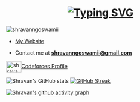 <h1 align="center"><a href="https://github.com/shravanngoswamii"><img src="https://readme-typing-svg.demolab.com?font=Fira+Code&size=30&duration=3000&pause=1000&color=808080&center=true&width=435&lines=Hi%2C+I'm+Shravan+Goswami" alt="Typing SVG" /></a> </h1>

<p align="left"> <img src="https://komarev.com/ghpvc/?username=shravanngoswamii&label=Profile%20views&color=0e75b6&style=flat" alt="shravanngoswamii" /> </p>

- [My Website](https://shravangoswami.com)

- Contact me at **shravanngoswamii@gmail.com**

<!-- <h3 align="left">Coding Profiles:</h3>-->
<p align="left">
<!-- <a href="https://twitter.com/shravangoswamii" target="_blank"><img align="center" src="https://raw.githubusercontent.com/rahuldkjain/github-profile-readme-generator/master/src/images/icons/Social/twitter.svg" alt="shravangoswamii" height="30" width="40" /></a>
<a href="https://linkedin.com/in/shravangoswami" target="_blank"><img align="center" src="https://raw.githubusercontent.com/rahuldkjain/github-profile-readme-generator/master/src/images/icons/Social/linked-in-alt.svg" alt="shravangoswami" height="30" width="40" /></a> -->
<!-- <a href="https://instagram.com/shravan_goswami_" target="_blank"><img align="center" src="https://raw.githubusercontent.com/rahuldkjain/github-profile-readme-generator/master/src/images/icons/Social/instagram.svg" alt="shravan_goswami_" height="30" width="40" /></a> -->
<!-- <a href="https://www.codechef.com/users/shravangoswami" target="_blank"><img align="center" src="https://cdn.jsdelivr.net/npm/simple-icons@3.1.0/icons/codechef.svg" alt="shravanngoswamii" height="30" width="40" /></a>
<a href="https://www.hackerrank.com/shravanngoswamii" target="_blank"><img align="center" src="https://raw.githubusercontent.com/rahuldkjain/github-profile-readme-generator/master/src/images/icons/Social/hackerrank.svg" alt="shravanngoswamii" height="30" width="40" /></a> -->
<a href="https://codeforces.com/profile/shravanngoswamii" target="_blank"><img align="center" src="https://raw.githubusercontent.com/rahuldkjain/github-profile-readme-generator/master/src/images/icons/Social/codeforces.svg" alt="shravanngoswamii" height="30" width="40" />Codeforces Profile</a>
<!-- <a href="https://www.leetcode.com/shravanngoswamii" target="_blank"><img align="center" src="https://raw.githubusercontent.com/rahuldkjain/github-profile-readme-generator/master/src/images/icons/Social/leet-code.svg" alt="shravanngoswamii" height="30" width="40" /></a> -->
<!-- <a href="https://auth.geeksforgeeks.org/user/shravanngoswamii" target="_blank"><img align="center" src="https://raw.githubusercontent.com/rahuldkjain/github-profile-readme-generator/master/src/images/icons/Social/geeks-for-geeks.svg" alt="shravanngoswamii" height="30" width="40" />GeekforGeeks</a> -->
</p>

![Shravan's GitHub stats](https://github-readme-stats.vercel.app/api?username=shravanngoswamii&show_icons=true&theme=transparent&hide_border=true&card_width=460) [![GitHub Streak](https://streak-stats.demolab.com?user=shravanngoswamii&theme=transparent&hide_border=true&date_format=j%20M%5B%20Y%5D&card_width=460)](https://github.com/shravanngoswamii)

[![Shravan's github activity graph](https://github-readme-activity-graph.vercel.app/graph?username=shravanngoswamii&theme=github-compact&hide_border=true	)](https://github.com/shravanngoswamii)


<!-- <h3 align="left">Languages and Tools:</h3> -->
<!-- <p align="left"> <a href="https://developer.android.com" target="__blank" rel="noreferrer"> <img src="https://raw.githubusercontent.com/devicons/devicon/master/icons/android/android-original-wordmark.svg" alt="android" width="40" height="40"/> </a> <a href="https://www.blender.org/" target="__blank" rel="noreferrer"> <img src="https://download.blender.org/branding/community/blender_community_badge_white.svg" alt="blender" width="40" height="40"/> </a> <a href="https://www.w3schools.com/cpp/" target="__blank" rel="noreferrer"> <img src="https://raw.githubusercontent.com/devicons/devicon/master/icons/cplusplus/cplusplus-original.svg" alt="cplusplus" width="40" height="40"/> </a> <a href="https://www.w3schools.com/css/" target="__blank" rel="noreferrer"> <img src="https://raw.githubusercontent.com/devicons/devicon/master/icons/css3/css3-original-wordmark.svg" alt="css3" width="40" height="40"/> </a> <a href="https://www.djangoproject.com/" target="__blank" rel="noreferrer"> <img src="https://cdn.worldvectorlogo.com/logos/django.svg" alt="django" width="40" height="40"/> </a> <a href="https://expressjs.com" target="__blank" rel="noreferrer"> <img src="https://raw.githubusercontent.com/devicons/devicon/master/icons/express/express-original-wordmark.svg" alt="express" width="40" height="40"/> </a> <a href="https://git-scm.com/" target="__blank" rel="noreferrer"> <img src="https://www.vectorlogo.zone/logos/git-scm/git-scm-icon.svg" alt="git" width="40" height="40"/> </a> <a href="https://www.w3.org/html/" target="__blank" rel="noreferrer"> <img src="https://raw.githubusercontent.com/devicons/devicon/master/icons/html5/html5-original-wordmark.svg" alt="html5" width="40" height="40"/> </a> <a href="https://www.java.com" target="__blank" rel="noreferrer"> <img src="https://raw.githubusercontent.com/devicons/devicon/master/icons/java/java-original.svg" alt="java" width="40" height="40"/> </a> <a href="https://developer.mozilla.org/en-US/docs/Web/JavaScript" target="__blank" rel="noreferrer"> <img src="https://raw.githubusercontent.com/devicons/devicon/master/icons/javascript/javascript-original.svg" alt="javascript" width="40" height="40"/> </a> <a href="https://www.mongodb.com/" target="__blank" rel="noreferrer"> <img src="https://raw.githubusercontent.com/devicons/devicon/master/icons/mongodb/mongodb-original-wordmark.svg" alt="mongodb" width="40" height="40"/> </a> <a href="https://www.mysql.com/" target="__blank" rel="noreferrer"> <img src="https://raw.githubusercontent.com/devicons/devicon/master/icons/mysql/mysql-original-wordmark.svg" alt="mysql" width="40" height="40"/> </a> <a href="https://nestjs.com/" target="__blank" rel="noreferrer"> <img src="https://raw.githubusercontent.com/devicons/devicon/master/icons/nestjs/nestjs-plain.svg" alt="nestjs" width="40" height="40"/> </a> <a href="https://nextjs.org/" target="__blank" rel="noreferrer"> <img src="https://cdn.worldvectorlogo.com/logos/nextjs-2.svg" alt="nextjs" width="40" height="40"/> </a> <a href="https://nodejs.org" target="__blank" rel="noreferrer"> <img src="https://raw.githubusercontent.com/devicons/devicon/master/icons/nodejs/nodejs-original-wordmark.svg" alt="nodejs" width="40" height="40"/> </a> <a href="https://www.php.net" target="__blank" rel="noreferrer"> <img src="https://raw.githubusercontent.com/devicons/devicon/master/icons/php/php-original.svg" alt="php" width="40" height="40"/> </a> <a href="https://www.python.org" target="__blank" rel="noreferrer"> <img src="https://raw.githubusercontent.com/devicons/devicon/master/icons/python/python-original.svg" alt="python" width="40" height="40"/> </a> <a href="https://reactjs.org/" target="__blank" rel="noreferrer"> <img src="https://raw.githubusercontent.com/devicons/devicon/master/icons/react/react-original-wordmark.svg" alt="react" width="40" height="40"/> </a> <a href="https://unrealengine.com/" target="__blank" rel="noreferrer"> <img src="https://raw.githubusercontent.com/kenangundogan/fontisto/036b7eca71aab1bef8e6a0518f7329f13ed62f6b/icons/svg/brand/unreal-engine.svg" alt="unreal" width="40" height="40"/> </a> </p> -->
